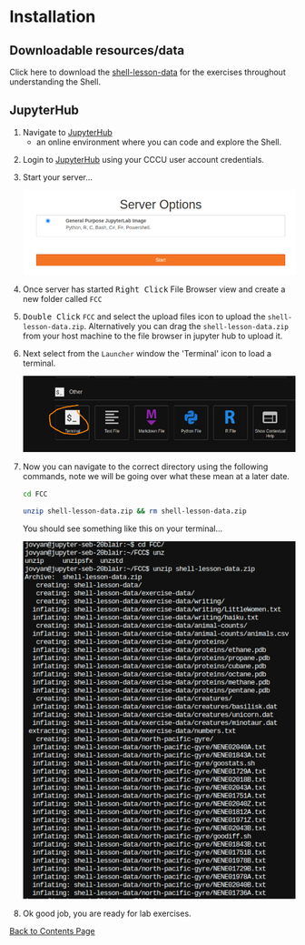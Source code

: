 # Installation 

## Downloadable resources/data

Click here to download the [shell-lesson-data](./shell-lesson-data.zip) for the exercises throughout understanding the Shell.

## JupyterHub

1. Navigate to [JupyterHub](https://jupyterhub.canterbury.ac.uk/) 
   - an online environment where you can code and explore the Shell.
>>
2. Login to [JupyterHub](https://jupyterhub.canterbury.ac.uk/) using your CCCU user account credentials.
>>
3. Start your server... 
   >>
   ![](./fig/jh-server.png)
>>
4. Once server has started <kbd>Right Click</kbd> File Browser view and create a new folder called `FCC`
>>
5. <kbd>Double Click</kbd> `FCC` and select the upload files icon to upload the `shell-lesson-data.zip`. Alternatively you can drag the `shell-lesson-data.zip` from your host machine to the file browser in jupyter hub to upload it. 
>>
6. Next select from the `Launcher` window the 'Terminal' icon to load a terminal. 
   >>
   ![](.fig/../fig/jh-terminal-launch.png) 
>>
7. Now you can navigate to the correct directory using the following commands, note we will be going over what these mean at a later date. 
   ```bash
   cd FCC
   ```
   ```bash
   unzip shell-lesson-data.zip && rm shell-lesson-data.zip 
   ```
   You should see something like this on your terminal...
   >>
   ![](./fig/jh-unzip.png)
>>
8. Ok good job, you are ready for lab exercises. 
   
[Back to Contents Page](shell.md)